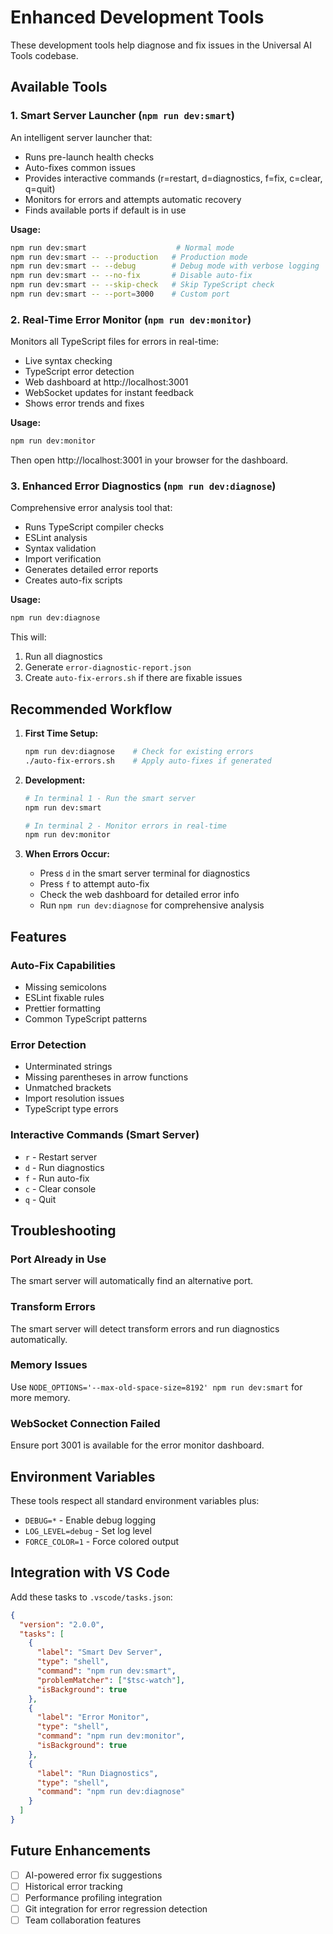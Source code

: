 # Enhanced Development Tools

These development tools help diagnose and fix issues in the Universal AI Tools codebase.

## Available Tools

### 1. Smart Server Launcher (`npm run dev:smart`)
An intelligent server launcher that:
- Runs pre-launch health checks
- Auto-fixes common issues
- Provides interactive commands (r=restart, d=diagnostics, f=fix, c=clear, q=quit)
- Monitors for errors and attempts automatic recovery
- Finds available ports if default is in use

**Usage:**
```bash
npm run dev:smart                    # Normal mode
npm run dev:smart -- --production   # Production mode
npm run dev:smart -- --debug        # Debug mode with verbose logging
npm run dev:smart -- --no-fix       # Disable auto-fix
npm run dev:smart -- --skip-check   # Skip TypeScript check
npm run dev:smart -- --port=3000    # Custom port
```

### 2. Real-Time Error Monitor (`npm run dev:monitor`)
Monitors all TypeScript files for errors in real-time:
- Live syntax checking
- TypeScript error detection
- Web dashboard at http://localhost:3001
- WebSocket updates for instant feedback
- Shows error trends and fixes

**Usage:**
```bash
npm run dev:monitor
```

Then open http://localhost:3001 in your browser for the dashboard.

### 3. Enhanced Error Diagnostics (`npm run dev:diagnose`)
Comprehensive error analysis tool that:
- Runs TypeScript compiler checks
- ESLint analysis
- Syntax validation
- Import verification
- Generates detailed error reports
- Creates auto-fix scripts

**Usage:**
```bash
npm run dev:diagnose
```

This will:
1. Run all diagnostics
2. Generate `error-diagnostic-report.json`
3. Create `auto-fix-errors.sh` if there are fixable issues

## Recommended Workflow

1. **First Time Setup:**
   ```bash
   npm run dev:diagnose    # Check for existing errors
   ./auto-fix-errors.sh    # Apply auto-fixes if generated
   ```

2. **Development:**
   ```bash
   # In terminal 1 - Run the smart server
   npm run dev:smart
   
   # In terminal 2 - Monitor errors in real-time
   npm run dev:monitor
   ```

3. **When Errors Occur:**
   - Press `d` in the smart server terminal for diagnostics
   - Press `f` to attempt auto-fix
   - Check the web dashboard for detailed error info
   - Run `npm run dev:diagnose` for comprehensive analysis

## Features

### Auto-Fix Capabilities
- Missing semicolons
- ESLint fixable rules
- Prettier formatting
- Common TypeScript patterns

### Error Detection
- Unterminated strings
- Missing parentheses in arrow functions
- Unmatched brackets
- Import resolution issues
- TypeScript type errors

### Interactive Commands (Smart Server)
- `r` - Restart server
- `d` - Run diagnostics
- `f` - Run auto-fix
- `c` - Clear console
- `q` - Quit

## Troubleshooting

### Port Already in Use
The smart server will automatically find an alternative port.

### Transform Errors
The smart server will detect transform errors and run diagnostics automatically.

### Memory Issues
Use `NODE_OPTIONS='--max-old-space-size=8192' npm run dev:smart` for more memory.

### WebSocket Connection Failed
Ensure port 3001 is available for the error monitor dashboard.

## Environment Variables

These tools respect all standard environment variables plus:
- `DEBUG=*` - Enable debug logging
- `LOG_LEVEL=debug` - Set log level
- `FORCE_COLOR=1` - Force colored output

## Integration with VS Code

Add these tasks to `.vscode/tasks.json`:

```json
{
  "version": "2.0.0",
  "tasks": [
    {
      "label": "Smart Dev Server",
      "type": "shell",
      "command": "npm run dev:smart",
      "problemMatcher": ["$tsc-watch"],
      "isBackground": true
    },
    {
      "label": "Error Monitor",
      "type": "shell", 
      "command": "npm run dev:monitor",
      "isBackground": true
    },
    {
      "label": "Run Diagnostics",
      "type": "shell",
      "command": "npm run dev:diagnose"
    }
  ]
}
```

## Future Enhancements

- [ ] AI-powered error fix suggestions
- [ ] Historical error tracking
- [ ] Performance profiling integration
- [ ] Git integration for error regression detection
- [ ] Team collaboration features